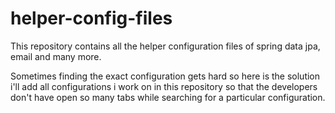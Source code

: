 # helper-config-files
This repository contains all the helper configuration files of spring data jpa, email and many more.

Sometimes finding the exact configuration gets hard so here is the solution i'll add all configurations i work on in this repository so that the developers don't have open so many tabs while searching for a particular configuration.
